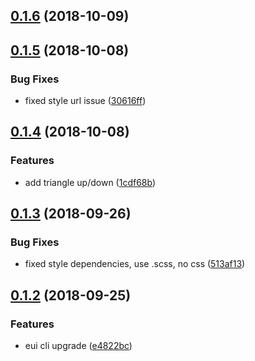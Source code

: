 <a name="0.1.6"></a>
## [0.1.6](https://github.com/MST-EUI/eui-icon/compare/v0.1.5...v0.1.6) (2018-10-09)



<a name="0.1.5"></a>
## [0.1.5](https://github.com/MST-EUI/eui-icon/compare/v0.1.4...v0.1.5) (2018-10-08)


### Bug Fixes

* fixed style url issue ([30616ff](https://github.com/MST-EUI/eui-icon/commit/30616ff))



<a name="0.1.4"></a>
## [0.1.4](https://github.com/MST-EUI/eui-icon/compare/v0.1.3...v0.1.4) (2018-10-08)


### Features

* add triangle up/down ([1cdf68b](https://github.com/MST-EUI/eui-icon/commit/1cdf68b))



<a name="0.1.3"></a>
## [0.1.3](https://github.com/MST-EUI/eui-icon/compare/v0.1.2...v0.1.3) (2018-09-26)


### Bug Fixes

* fixed style dependencies, use .scss, no css ([513af13](https://github.com/MST-EUI/eui-icon/commit/513af13))



<a name="0.1.2"></a>
## [0.1.2](https://github.com/MST-EUI/eui-icon/compare/e4822bc...v0.1.2) (2018-09-25)


### Features

* eui cli upgrade ([e4822bc](https://github.com/MST-EUI/eui-icon/commit/e4822bc))



